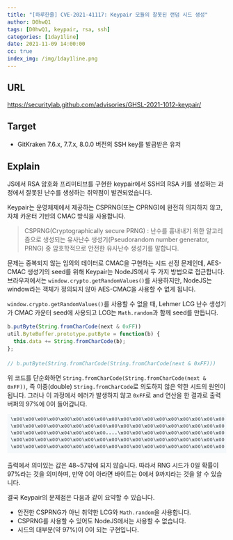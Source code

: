 ```yaml
---
title: "[하루한줄] CVE-2021-41117: Keypair 모듈의 잘못된 랜덤 시드 생성"
author: D0hwQ1
tags: [D0hwQ1, keypair, rsa, ssh]
categories: [1day1line]
date: 2021-11-09 14:00:00
cc: true
index_img: /img/1day1line.png
---
```


## URL

https://securitylab.github.com/advisories/GHSL-2021-1012-keypair/

## Target

- GitKraken 7.6.x, 7.7.x, 8.0.0 버전의 SSH key를 발급받은 유저

## Explain

JS에서 RSA 암호화 프리미티브를 구현한 keypair에서 SSH의 RSA 키를 생성하는 과정에서 잘못된 난수를 생성하는 취약점이 발견되었습니다.



Keypair는 운영체제에서 제공하는 CSPRNG(또는 CPRNG)에 완전히 의지하지 않고, 자체 카운터 기반의 CMAC 방식을 사용합니다. 

> CSPRNG(Cryptographically secure PRNG) : 난수를 흉내내기 위한 알고리즘으로 생성되는 유사난수 생성기(Pseudorandom number generator, PRNG) 중 암호학적으로 안전한 유사난수 생성기를 말합니다.

문제는 중복되지 않는 임의의 데이터로 CMAC을 구현하는 시드 선정 문제인데, AES-CMAC 생성기의 seed를 위해 Keypair는 NodeJS에서 두 가지 방법으로 접근합니다. 브라우저에서는 `window.crypto.getRandomValues()`를 사용하지만,  NodeJS는 window라는 객체가 정의되지 않아 AES-CMAC을 사용할 수 없게 됩니다.

`window.crypto.getRandomValues()`를 사용할 수 없을 때, Lehmer LCG 난수 생성기가 CMAC 카운터 seed에 사용되고 LCG는 `Math.random`과 함께 seed를 만듭니다.

```jsx
b.putByte(String.fromCharCode(next & 0xFF))
util.ByteBuffer.prototype.putByte = function(b) {
  this.data += String.fromCharCode(b);
};

// b.putByte(String.fromCharCode(String.fromCharCode(next & 0xFF)))
```

위 코드를 단순화하면 `String.fromCharCode(String.fromCharCode(next & 0xFF))`, 즉 이중(double) `String.fromCharCode`로 의도하지 않은 약한 시드의 원인이 됩니다. 그러나 이 과정에서 에러가 발생하지 않고 `0xFF`로 and 연산을 한 결과로 출력 버퍼의 97%에 0이 들어갑니다.

![Untitled](2021-11-09/image1.png)

출력에서 의미있는 값은 48~57밖에 되지 않습니다. 따라서 RNG 시드가 0일 확률이 97%라는 것을 의미하며, 만약 0이 아라면 바이트는 0에서 9까지라는 것을 알 수 있습니다.

결국 Keypair의 문제점은 다음과 같이 요약할 수 있습니다.

- 안전한 CSPRNG가 아닌 취약한 LCG와 `Math.random`을 사용합니다.
- CSPRNG를 사용할 수 있어도 NodeJS에서는 사용할 수 없습니다.
- 시드의 대부분(약 97%)이 0이 되는 구현입니다.

